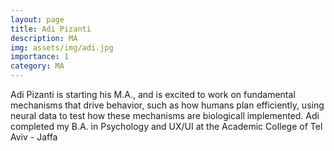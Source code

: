 ```yaml
---
layout: page
title: Adi Pizanti
description: MA
img: assets/img/adi.jpg
importance: 1
category: MA
---
```


<p> Adi Pizanti is starting his M.A., and is excited to work on fundamental mechanisms that drive behavior, such as how humans plan efficiently, using neural data to test how these mechanisms are biologicall implemented. Adi completed my B.A. in Psychology and UX/UI at the Academic College of Tel Aviv - Jaffa</p>
